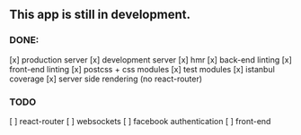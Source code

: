 ## This app is still in development.

### DONE:
[x] production server
[x] development server
[x] hmr
[x] back-end linting
[x] front-end linting
[x] postcss + css modules
[x] test modules
[x] istanbul coverage
[x] server side rendering (no react-router)

### TODO
[ ] react-router
[ ] websockets
[ ] facebook authentication
[ ] front-end
